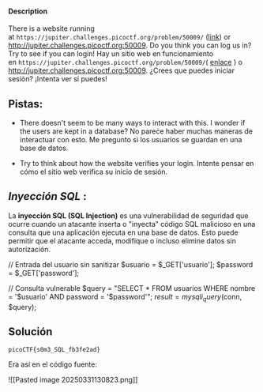 #### Description

There is a website running at `https://jupiter.challenges.picoctf.org/problem/50009/` ([link](https://jupiter.challenges.picoctf.org/problem/50009/)) or http://jupiter.challenges.picoctf.org:50009. Do you think you can log us in? Try to see if you can login!
Hay un sitio web en funcionamiento en `https://jupiter.challenges.picoctf.org/problem/50009/`( [enlace](https://jupiter.challenges.picoctf.org/problem/50009/) ) o http://jupiter.challenges.picoctf.org:50009. ¿Crees que puedes iniciar sesión? ¡Intenta ver si puedes!
## Pistas:
* There doesn't seem to be many ways to interact with this. I wonder if the users are kept in a database? 
  No parece haber muchas maneras de interactuar con esto. Me pregunto si los usuarios se guardan en una base de datos.
  
* Try to think about how the website verifies your login.
  Intente pensar en cómo el sitio web verifica su inicio de sesión.


## *Inyección SQL* :  
La **inyección SQL (SQL Injection)** es una vulnerabilidad de seguridad que ocurre cuando un atacante inserta o "inyecta" código SQL malicioso en una consulta que una aplicación ejecuta en una base de datos. Esto puede permitir que el atacante acceda, modifique o incluso elimine datos sin autorización.

// Entrada del usuario sin sanitizar
$usuario = $_GET['usuario'];
$password = $_GET['password'];

// Consulta vulnerable
$query = "SELECT * FROM usuarios WHERE nombre = '$usuario' AND password = '$password'";
$result = mysqli_query($conn, $query);


## Solución
```
picoCTF{s0m3_SQL_fb3fe2ad}
```

Era así en el código fuente:

![[Pasted image 20250331130823.png]]